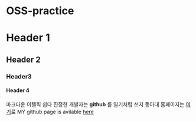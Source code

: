 # OSS-practice
# Header 1
## Header 2
### Header3
#### Header 4
마크다운 이텔릭 쉽다
진정한 개발자는 **github** 를 일기처럼 쓰지
동아대 홈페이지는 [여기](https://donga.ac.kr/kor/Main.do)로
MY github page is avilable [here](https://github.com/yongmoo123)

